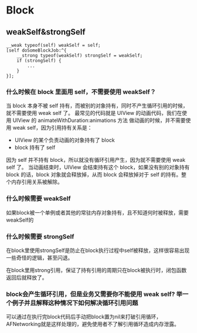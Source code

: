 # Block

## weakSelf&strongSelf

```
__weak typeof(self) weakSelf = self;
[self doSomeBlockJob:^{
    __strong typeof(weakSelf) strongSelf = weakSelf;
    if (strongSelf) {
        ...
    }
}];
```

### 什么时候在 block 里面用 self，不需要使用 weakSelf？
当 block 本身不被 self 持有，而被别的对象持有，同时不产生循环引用的时候，就不需要使用 weak self 了。
最常见的代码就是 UIView 的动画代码，我们在使用 UIView 的 animateWithDuration:animations 方法 做动画的时候，并不需要使用 weak self，因为引用持有关系是：

- UIView 的某个负责动画的对象持有了 block
- block 持有了 self

因为 self 并不持有 block，所以就没有循环引用产生，因为就不需要使用 weak self 了。
当动画结束时，UIView 会结束持有这个 block，如果没有别的对象持有 block 的话，block 对象就会释放掉，从而 block 会释放掉对于 self 的持有。整个内存引用关系被解除。

### 什么时候需要 weakSelf
如果block被一个单例或者其他的常驻内存对象持有，且不知道何时被释放，需要weakSelf的

### 什么时候需要 strongSelf  
在block里使用strongSelf是防止在block执行过程中self被释放，这样很容易出现一些奇怪的逻辑，甚至闪退。

在block里用strong引用，保证了持有引用的周期只在block被执行时，闭包函数返回后就释放了。

### block会产生循环引用，但是业务又需要你不能使用 weak self? 举一个例子并且解释这种情况下如何解决循环引用问题
可以通过在执行完block代码后手动把block置为nil来打破引用循环，AFNetworking就是这样处理的，避免使用者不了解引用循环造成内存泄露。